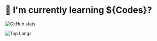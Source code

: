# 🌱 I'm currently learning ${Codes}?

![GitHub stats](https://github-readme-stats.vercel.app/api?username=FlourineV&show_icons=true&theme=radical&count_private=true&hide_border=true&cache_seconds=7200&token=YOUR_PERSONAL_ACCESS_TOKEN)

![Top Langs](https://github-readme-stats.vercel.app/api/top-langs/?username=FlourineV&layout=compact&theme=radical&hide_border=true&cache_seconds=7200&token=YOUR_PERSONAL_ACCESS_TOKEN)

